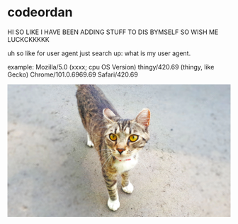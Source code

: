 # codeordan
HI SO LIKE I HAVE BEEN ADDING STUFF TO DIS BYMSELF SO WISH ME LUCKCKKKKK

uh so like for user agent just search up:
what is my user agent.

example: Mozilla/5.0 (xxxx; cpu OS Version) thingy/420.69 (thingy, like Gecko) Chrome/101.0.6969.69 Safari/420.69


<img src="hmm3.jpg" alt="CAT!">
